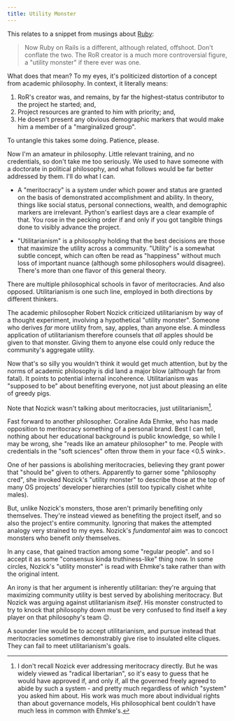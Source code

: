 ```yaml
---
title: Utility Monster
---
```


This relates to a snippet from musings about [Ruby](ruby):

> Now Ruby on Rails is a different, although related, offshoot. Don't conflate the two. The RoR creator is a much more controversial figure, a "utility monster" if there ever was one.

What does that mean? To my eyes, it's politicized distortion of a concept from academic philosophy. In context, it literally means:

1. RoR's creator was, and remains, by far the highest-status contributor to the project he started; and,
2. Project resources are granted to him with priority; and,
3. He doesn't present any obvious demographic markers that would make him a member of a "marginalized group".

To untangle this takes some doing. Patience, please.

Now I'm an amateur in philosophy. Little relevant training, and no credentials, so don't take me too seriously. We used to have someone with a doctorate in political philosophy, and what follows would be far better addressed by them. I'll do what I can.

- A "meritocracy" is a system under which power and status are granted on the basis of demonstrated accomplishment and ability. In theory, things like social status, personal connections, wealth, and demographic markers are irrelevant. Python's earliest days are a clear example of that. You rose in the pecking order if and only if you got tangible things done to visibly advance the project.

- "Utilitarianism" is a philosophy holding that the best decisions are those that maximize the utility across a community. "Utility" is a somewhat subtle concept, which can often be read as "happiness" without much loss of important nuance (although some philosophers would disagree). There's more than one flavor of this general theory.

There are multiple philosophical schools in favor of meritocracies. And also opposed. Utilitarianism is one such line, employed in both directions by different thinkers.

The academic philosopher Robert Nozick criticized utilitarianism by way of a thought experiment, involving a hypothetical "utility monster". Someone who derives _far_ more utility from, say, apples, than anyone else. A mindless application of utilitarianism therefore counsels that _all_ apples should be given to that monster. Giving them to anyone else could only reduce the community's aggregate utility.

Now that's so silly you wouldn't think it would get much attention, but by the norms of academic philosophy is did land a major blow (although far from fatal). It points to potential internal incoherence. Utilitarianism was "supposed to be" about benefiting everyone, not just about pleasing an elite of greedy pigs.

Note that Nozick wasn't talking about meritocracies, just utilitarianism[^merit].

[^merit]: I don't recall Nozick ever addressing meritocracy directly. But he was widely viewed as "radical libertarian", so it's easy to guess that he would have approved if, and only if, all the governed freely agreed to abide by such a system - and pretty much regardless of _which_ "system" you asked him about. His work was much more about individual rights than about governance models, His philosophical bent couldn't have much less in common with Ehmke's.

Fast forward to another philosopher. Coraline Ada Ehmke, who has made opposition to meritocracy something of a personal brand. Best
I can tell, nothing about her educational background is public knowledge, so while I may be wrong, she "reads like an amateur philosopher" to me. People with credentials in the "soft sciences" often throw them in your face <0.5 wink>.

One of her passions is abolishing meritocracies, believing they grant power that "should be" given to others. Apparently to garner some "philosophy cred", she invoked Nozick's "utility monster" to describe those at the top of many OS projects' developer hierarchies (still too typically cishet white males).

But, unlike Nozick's monsters, those aren't primarily benefiting only themselves. They're instead viewed as benefiting the project itself, and so also the project's entire community. Ignoring that makes the attempted analogy very strained to my eyes. Nozick's _fundamental_ aim was to concoct monsters who benefit _only_ themselves.

In any case, that gained traction among some "regular people". and so I accept it as some "consensus kinda truthiness-like" thing now. In some circles, Nozick's "utility monster" is read with Ehmke's take rather than with the original intent.

An irony is that her argument is inherently utilitarian: they're arguing that maximizing community utility is best served by abolishing meritocracy. But Nozick was arguing against utilitarianism _itself_. His monster constructed to try to knock that philosophy down must be very confused to find itself a key player on that philosophy's team :wink:.

A sounder line would be to accept utilitarianism, and pursue instead that meritocracies sometimes demonstrably give rise to insulated elite cliques. They can fail to meet utilitarianism's goals.
